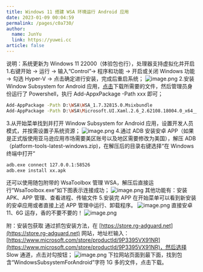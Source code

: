 ```yaml
---
title: Windows 11 搭建 WSA 环境运行 Android 应用
date: 2023-01-09 00:04:59
permalink: /pages/c0a730/
author: 
  name: JunYu
  link: https://yuwei.cc
article: false
---
```

说明：系统更新为 Windows 11 22000（体验包也行），处理器支持虚拟化并开启
1.右键开始 -> 运行 -> 输入“Control”-> 程序和功能 -> 开启或关闭 Windows 功能 -> 勾选 Hyper-V -> 点击确定进行安装，完成后重启系统；
![image.png](https://f.pz.al/pzal/2023/01/13/ded6ca6295ba7.png)
2.安装 Window Subsystem for Android 应用，[点击](https://yun.yuwei.cc/Setup/WSA.zip)下载所需要的文件，然后管理员身份运行了 Powershell，执行 Add-AppxPackage -Path xxx 即可；
```bash
Add-AppPackage -Path D:\WSA\WSA_1.7.32815.0.Msixbundle
Add-AppPackage -Path D:\WSA\Microsoft.UI.Xaml.2.6_2.62108.18004.0_x64__8wekyb3d8bbwe.Appx
```
3.从开始菜单找到并打开 Window Subsystem for Android 应用，设置开发人员模式，并按需设置子系统资源；
![image.png](https://f.pz.al/pzal/2023/01/13/abbcb6dd9fe78.png)
4.通过 ADB 安装安卓 APP（如果是正式版使用亚马逊应用市场需要美区账号以及地区需要修改为美国），解压 ADB（platform-tools-latest-windows.zip)，在解压后的目录右键选择“在 Windows 终端中打开”
```bash
adb.exe connect 127.0.0.1:58526
adb.exe install xx.apk
```
还可以使用随包附带的 WsaToolbox 管理 WSA，解压后直接运行“WsaToolbox.exe”如下图表示连接成功；
![image.png](https://f.pz.al/pzal/2023/01/13/58205b0aca38d.png)
其他功能有：安装 APK、APP 管理、查看进程、传输文件
5.安装完 APP 在开始菜单可以看到新安装的安卓应用或者直接上述 APP 管理中运行、卸载程序。
![image.png](https://f.pz.al/pzal/2023/01/13/819bd2e43c38e.png)
直接安卓 11、6G 运存，香的不要不要的！
![image.png](https://f.pz.al/pzal/2023/01/13/d6a2af8c8e19f.png)

附：安装包获取
通过抓包安装方法，在 [https://store.rg-adguard.net](https://store.rg-adguard.net) 网站，地址栏输入：[https://www.microsoft.com/store/productId/9P3395VX91NR](https://www.microsoft.com/store/productId/9P3395VX91NR)，然后选择 Slow 通道，点击对勾按钮；
![image.png](https://f.pz.al/pzal/2023/01/13/6a921bad7589c.png)
下拉网站页面到最下面，找到包含“WindowsSubsystemForAndroid”字符 1G 多的文件，点击下载。

